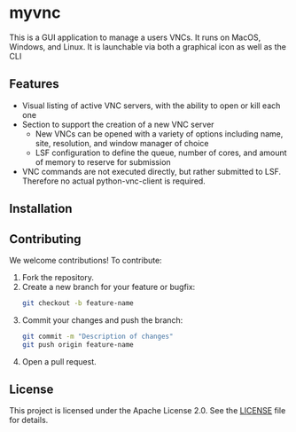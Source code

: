 # myvnc
This is a GUI application to manage a users VNCs. It runs on MacOS, Windows, and Linux. It is launchable via both a graphical icon as well as the CLI

## Features
- Visual listing of active VNC servers, with the ability to open or kill each one
- Section to support the creation of a new VNC server
  - New VNCs can be opened with a variety of options including name, site, resolution, and window manager of choice
  - LSF configuration to define the queue, number of cores, and amount of memory to reserve for submission
- VNC commands are not executed directly, but rather submitted to LSF. Therefore no actual python-vnc-client is required.

## Installation

## Contributing
We welcome contributions! To contribute:
1. Fork the repository.
2. Create a new branch for your feature or bugfix:
   ```bash
   git checkout -b feature-name
   ```
3. Commit your changes and push the branch:
   ```bash
   git commit -m "Description of changes"
   git push origin feature-name
   ```
4. Open a pull request.

## License
This project is licensed under the Apache License 2.0. See the [LICENSE](LICENSE) file for details.
